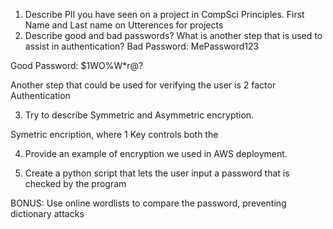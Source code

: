 1. Describe PII you have seen on a project in CompSci Principles.
First Name and Last name on Utterences for projects
2. Describe good and bad passwords? What is another step that is used to assist in authentication?
Bad Password: MePassword123

Good Password: $1WO%W*r@?

Another step that could be used for verifying the user is 2 factor Authentication 

3. Try to describe Symmetric and Asymmetric encryption.

Symetric encription, where 1 Key controls both the 

4. Provide an example of encryption we used in AWS deployment.

5. Create a python script that lets the user input a password that is checked by the program

BONUS: Use online wordlists to compare the password, preventing dictionary attacks
